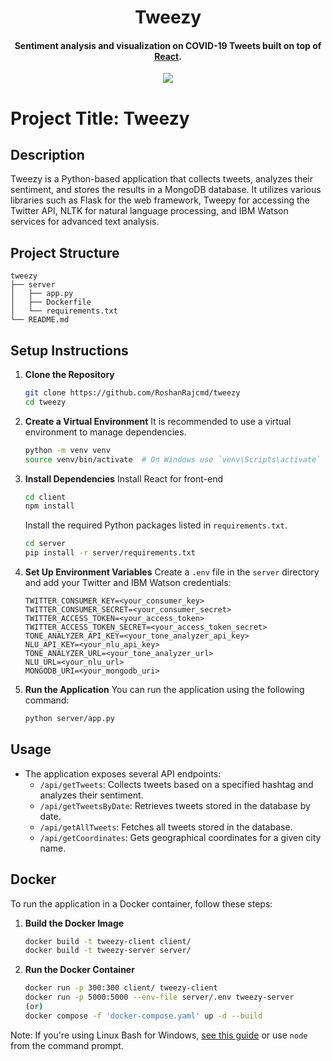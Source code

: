 <h1 align="center">
  Tweezy
  <br>
</h1>

<h4 align="center">Sentiment analysis and visualization on COVID-19 Tweets built on top of <a href="http://reactjs.org" target="_blank">React</a>.</h4>

<div align="center">
<img src="https://miro.medium.com/max/450/1*p3Ste5R_iJzi5IcSmFkmtg.png" />
</div>

# Project Title: Tweezy

## Description
Tweezy is a Python-based application that collects tweets, analyzes their sentiment, and stores the results in a MongoDB database. It utilizes various libraries such as Flask for the web framework, Tweepy for accessing the Twitter API, NLTK for natural language processing, and IBM Watson services for advanced text analysis.

## Project Structure
```
tweezy
├── server
│   ├── app.py
│   ├── Dockerfile
│   └── requirements.txt
└── README.md
```

## Setup Instructions

1. **Clone the Repository**
   ```bash
   git clone https://github.com/RoshanRajcmd/tweezy
   cd tweezy
   ```

2. **Create a Virtual Environment**
   It is recommended to use a virtual environment to manage dependencies.
   ```bash
   python -m venv venv
   source venv/bin/activate  # On Windows use `venv\Scripts\activate`
   ```

3. **Install Dependencies**
   Install React for front-end
   ```bash
   cd client
   npm install
   ```
   Install the required Python packages listed in `requirements.txt`.
   ```bash
   cd server
   pip install -r server/requirements.txt
   ```

4. **Set Up Environment Variables**
   Create a `.env` file in the `server` directory and add your Twitter and IBM Watson credentials:
   ```
   TWITTER_CONSUMER_KEY=<your_consumer_key>
   TWITTER_CONSUMER_SECRET=<your_consumer_secret>
   TWITTER_ACCESS_TOKEN=<your_access_token>
   TWITTER_ACCESS_TOKEN_SECRET=<your_access_token_secret>
   TONE_ANALYZER_API_KEY=<your_tone_analyzer_api_key>
   NLU_API_KEY=<your_nlu_api_key>
   TONE_ANALYZER_URL=<your_tone_analyzer_url>
   NLU_URL=<your_nlu_url>
   MONGODB_URI=<your_mongodb_uri>
   ```

5. **Run the Application**
   You can run the application using the following command:
   ```bash
   python server/app.py
   ```

## Usage
- The application exposes several API endpoints:
  - `/api/getTweets`: Collects tweets based on a specified hashtag and analyzes their sentiment.
  - `/api/getTweetsByDate`: Retrieves tweets stored in the database by date.
  - `/api/getAllTweets`: Fetches all tweets stored in the database.
  - `/api/getCoordinates`: Gets geographical coordinates for a given city name.

## Docker
To run the application in a Docker container, follow these steps:

1. **Build the Docker Image**
   ```bash
   docker build -t tweezy-client client/
   docker build -t tweezy-server server/
   ```

2. **Run the Docker Container**
   ```bash
   docker run -p 300:300 client/ tweezy-client
   docker run -p 5000:5000 --env-file server/.env tweezy-server
   (or)
   docker compose -f 'docker-compose.yaml' up -d --build
   ```

Note: If you're using Linux Bash for Windows, [see this guide](https://www.howtogeek.com/261575/how-to-run-graphical-linux-desktop-applications-from-windows-10s-bash-shell/) or use `node` from the command prompt.
